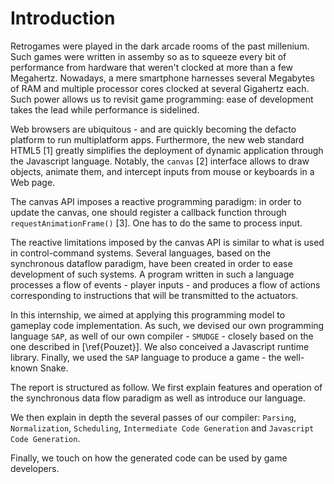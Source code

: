 # Introduction

Retrogames were played in the dark arcade rooms of the past millenium. Such games were written
in assemby so as to squeeze every bit of performance from hardware that weren't clocked at more than a few Megahertz.
Nowadays, a mere smartphone harnesses several Megabytes of RAM and multiple
processor cores clocked at several Gigahertz each.
Such power allows us to revisit game programming: ease of development takes the
lead while performance is sidelined.

Web browsers are ubiquitous - and are quickly becoming the defacto platform to
run multiplatform apps.
Furthermore, the new web standard HTML5 [1] greatly simplifies the deployment of
dynamic application through the Javascript language. Notably, the `canvas` [2]
interface allows to draw objects, animate them, and intercept inputs from mouse
or keyboards in a Web page.

The canvas API imposes a reactive programming paradigm: in order to update the
canvas, one should register a callback function through `requestAnimationFrame()` [3].
 One has to do the same to process input.

The reactive limitations imposed by the canvas API is similar to what is used in
control-command systems. Several languages, based on the synchronous dataflow
paradigm, have been created in order to ease development of such systems.
A program written in such a language processes a flow of events -
player inputs - and produces a flow of actions corresponding to instructions that will
be transmitted to the actuators.

In this internship, we aimed at applying this programming model to gameplay code
implementation. As such, we devised our own programming language `SAP`, as well of
our own compiler - `SMUDGE` - closely
based on the one described in [\ref{Pouzet}]. We also conceived a Javascript runtime
library. Finally, we used the `SAP` language to produce a game - the well-known Snake.

The report is structured as follow. We first explain features and operation
of the synchronous data flow paradigm as well as introduce our language.

We then explain in depth the several passes of our compiler: `Parsing`, `Normalization`,
`Scheduling`, `Intermediate Code Generation` and `Javascript Code Generation`.

Finally, we touch on how the generated code can be used by game developers.
